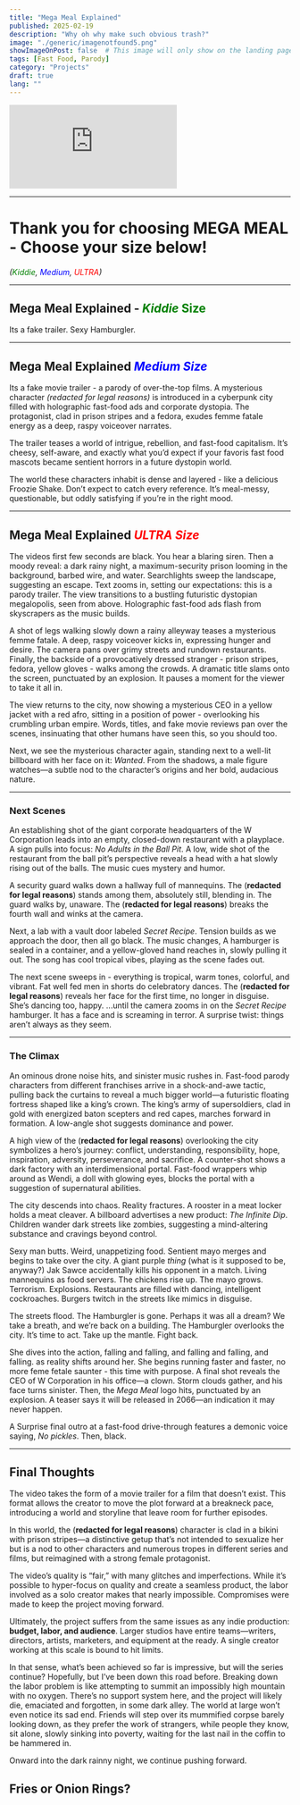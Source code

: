```yaml
---
title: "Mega Meal Explained"
published: 2025-02-19
description: "Why oh why make such obvious trash?"
image: "./generic/imagenotfound5.png"
showImageOnPost: false  # This image will only show on the landing page
tags: [Fast Food, Parody]
category: "Projects"
draft: true
lang: ""
---
```


<div class="relative pb-[56.25%]"> <!-- 56.25% = 16:9 aspect ratio -->
  <iframe
    src="https://www.youtube.com/embed/4tR6VLaYJFA?controls=1"
    title="YouTube video player"
    frameborder="0"
    allow="accelerometer; autoplay; clipboard-write; encrypted-media; gyroscope; picture-in-picture; web-share"
    referrerpolicy="strict-origin-when-cross-origin"
    allowfullscreen
    class="absolute top-0 left-0 w-full h-full"
  ></iframe>
</div>

---

# Thank you for choosing MEGA MEAL - Choose your size below!
*(<span style="color: green;">Kiddie</span>, <span style="color: blue;">Medium</span>, <span style="color: red;">ULTRA</span>)*

---


## Mega Meal Explained - **<span style="color: green;">*Kiddie* Size</em></span>** 
Its a fake trailer. 
Sexy Hamburgler.

---

## Mega Meal Explained **<span style="color: blue;">*Medium Size*</em></span>**
Its a fake movie trailer - a parody of over-the-top films. A mysterious character *(redacted for legal reasons)* is introduced in a cyberpunk city filled with holographic fast-food ads and corporate dystopia. The protagonist, clad in prison stripes and a fedora, exudes femme fatale energy as a deep, raspy voiceover narrates.

The trailer teases a world of intrigue, rebellion, and fast-food capitalism. It’s cheesy, self-aware, and exactly what you’d expect if your favoris fast food mascots became sentient horrors in a future dystopin world.  

The world these characters inhabit is dense and layered - like a delicious Froozie Shake. Don’t expect to catch every reference. It’s meal-messy, questionable, but oddly satisfying if you’re in the right mood.  

---

## Mega Meal Explained **<span style="color: red;">*ULTRA Size*</em></span>**  

The videos first few seconds are black. You hear a blaring siren. Then a moody reveal: a dark rainy night, a maximum-security prison looming in the background, barbed wire, and water. Searchlights sweep the landscape, suggesting an escape. Text zooms in, setting our expectations: this is a parody trailer. The view transitions to a bustling futuristic dystopian megalopolis, seen from above. Holographic fast-food ads flash from skyscrapers as the music builds.  

A shot of legs walking slowly down a rainy alleyway teases a mysterious femme fatale. A deep, raspy voiceover kicks in, expressing hunger and desire. The camera pans over grimy streets and rundown restaurants. Finally, the backside of a provocatively dressed stranger - prison stripes, fedora, yellow gloves - walks among the crowds. A dramatic title slams onto the screen, punctuated by an explosion. It pauses a moment for the viewer to take it all in.

The view returns to the city, now showing a mysterious CEO in a yellow jacket with a red afro, sitting in a position of power - overlooking his crumbling urban empire. Words, titles, and fake movie reviews pan over the scenes, insinuating that other humans have seen this, so you should too.  

Next, we see the mysterious character again, standing next to a well-lit billboard with her face on it: *Wanted*. From the shadows, a male figure watches—a subtle nod to the character’s origins and her bold, audacious nature.  

---

### Next Scenes  

An establishing shot of the giant corporate headquarters of the W Corporation leads into an empty, closed-down restaurant with a playplace. A sign pulls into focus: *No Adults in the Ball Pit*. A low, wide shot of the restaurant from the ball pit’s perspective reveals a head with a hat slowly rising out of the balls. The music cues mystery and humor.  

A security guard walks down a hallway full of mannequins. The (**redacted for legal reasons**) stands among them, absolutely still, blending in. The guard walks by, unaware. The (**redacted for legal reasons**) breaks the fourth wall and winks at the camera.  

Next, a lab with a vault door labeled *Secret Recipe*. Tension builds as we approach the door, then all go black. The music changes, A hamburger is sealed in a container, and a yellow-gloved hand reaches in, slowly pulling it out. The song has cool tropical vibes, playing as the scene fades out.  

The next scene sweeps in - everything is tropical, warm tones, colorful, and vibrant. Fat well fed men in shorts do celebratory dances. The (**redacted for legal reasons**) reveals her face for the first time, no longer in disguise. She’s dancing too, happy. ...until the camera zooms in on the *Secret Recipe* hamburger. It has a face and is screaming in terror. A surprise twist: things aren’t always as they seem.  

---

### The Climax  

An ominous drone noise hits, and sinister music rushes in. Fast-food parody characters from different franchises arrive in a shock-and-awe tactic, pulling back the curtains to reveal a much bigger world—a futuristic floating fortress shaped like a king’s crown. The king’s army of supersoldiers, clad in gold with energized baton scepters and red capes, marches forward in formation. A low-angle shot suggests dominance and power.  

A high view of the (**redacted for legal reasons**) overlooking the city symbolizes a hero’s journey: conflict, understanding, responsibility, hope, inspiration, adversity, perseverance, and sacrifice. A counter-shot shows a dark factory with an interdimensional portal. Fast-food wrappers whip around as Wendi, a doll with glowing eyes, blocks the portal with a suggestion of supernatural abilities.  

The city descends into chaos. Reality fractures. A rooster in a meat locker holds a meat cleaver. A billboard advertises a new product: *The Infinite Dip*. Children wander dark streets like zombies, suggesting a mind-altering substance and cravings beyond control.  

Sexy man butts. Weird, unappetizing food. Sentient mayo merges and begins to take over the city. A giant purple *thing* (what is it supposed to be, anyway?) Jak Sawce accidentally kills his opponent in a match. Living mannequins as food servers. The chickens rise up. The mayo grows. Terrorism. Explosions. Restaurants are filled with dancing, intelligent cockroaches. Burgers twitch in the streets like mimics in disguise.  

The streets flood. The Hamburgler is gone. Perhaps it was all a dream? We take a breath, and we’re back on a building. The Hamburgler overlooks the city. It’s time to act. Take up the mantle. Fight back.  

She dives into the action, falling and falling, and falling and falling, and falling. as reality shifts around her. She begins running faster and faster, no more feme fetale saunter - this time with purpose. A final shot reveals the CEO of W Corporation in his office—a clown. Storm clouds gather, and his face turns sinister. Then, the *Mega Meal* logo hits, punctuated by an explosion. A teaser says it will be released in 2066—an indication it may never happen. 

A Surprise final outro at a fast-food drive-through features a demonic voice saying, *No pickles*. Then, black.  

---

## Final Thoughts  

The video takes the form of a movie trailer for a film that doesn’t exist. This format allows the creator to move the plot forward at a breakneck pace, introducing a world and storyline that leave room for further episodes.  

In this world, the (**redacted for legal reasons**) character is clad in a bikini with prison stripes—a distinctive getup that’s not intended to sexualize her but is a nod to other characters and numerous tropes in different series and films, but reimagined with a strong female protagonist.  

The video’s quality is “fair,” with many glitches and imperfections. While it’s possible to hyper-focus on quality and create a seamless product, the labor involved as a solo creator makes that nearly impossible. Compromises were made to keep the project moving forward.  

Ultimately, the project suffers from the same issues as any indie production: **budget, labor, and audience**. Larger studios have entire teams—writers, directors, artists, marketers, and equipment at the ready. A single creator working at this scale is bound to hit limits.  

In that sense, what’s been achieved so far is impressive, but will the series continue? Hopefully, but I’ve been down this road before. Breaking down the labor problem is like attempting to summit an impossibly high mountain with no oxygen. There’s no support system here, and the project will likely die, emaciated and forgotten, in some dark alley. The world at large won’t even notice its sad end. Friends will step over its mummified corpse barely looking down, as they prefer the work of strangers, while people they know, sit alone, slowly sinking into poverty, waiting for the last nail in the coffin to be hammered in. 

Onward into the dark rainny night, we continue pushing forward.  

Fries or Onion Rings?
---
